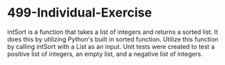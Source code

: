 # 499-Individual-Exercise

intSort is a function that takes a list of integers and returns a sorted list. It does this by utilizing Python's built in sorted function. Utilize this function by calling intSort with a List as an input. Unit tests were created to test a positive list of integers, an empty list, and a negative list of integers.
